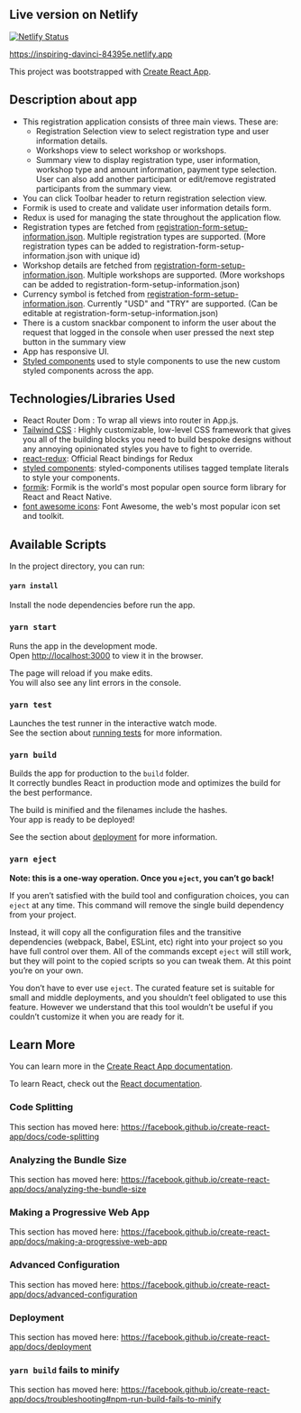 ## Live version on Netlify

[![Netlify Status](https://api.netlify.com/api/v1/badges/8f281a99-8650-4fa8-93f1-1a89c0ed7b6b/deploy-status)](https://app.netlify.com/sites/inspiring-davinci-84395e/deploys)

https://inspiring-davinci-84395e.netlify.app

This project was bootstrapped with [Create React App](https://github.com/facebook/create-react-app).

## Description about app
- This registration application consists of three main views. These are:
    - Registration Selection view to select registration type and user information details.
    - Workshops view to select workshop or workshops.
    - Summary view to display registration type, user information,  workshop type and amount information, payment type selection. User can also add another participant or edit/remove registrated participants from the summary view.
- You can click Toolbar header to return registration selection view.
- Formik is used to create and validate user information details form.
- Redux is used for managing the state throughout the application flow.
- Registration types are fetched from [registration-form-setup-information.json](src/assets/registration-form-setup-information.json). Multiple registration types are supported. (More registration types can be added to registration-form-setup-information.json with unique id)
- Workshop details are fetched from [registration-form-setup-information.json](src/assets/registration-form-setup-information.json). Multiple workshops are supported. (More workshops can be added to registration-form-setup-information.json)
- Currency symbol is fetched from [registration-form-setup-information.json](src/assets/registration-form-setup-information.json). Currently "USD" and "TRY" are supported. (Can be editable at registration-form-setup-information.json)
- There is a custom snackbar component to inform the user about the request that logged in the console when user pressed the next step button in the summary view
- App has responsive UI.
- [Styled components](https://styled-components.com/) used to style components to use the new custom styled components across the app.

## Technologies/Libraries Used

- React Router Dom : To wrap all views into router in App.js.
- [Tailwind CSS](https://tailwindcss.com/) : Highly customizable, low-level CSS framework that gives you all of the building blocks you need to build bespoke designs without any annoying opinionated styles you have to fight to override.
- [react-redux](https://react-redux.js.org/): Official React bindings for Redux
- [styled components](https://styled-components.com/): styled-components utilises tagged template literals to style your components.
- [formik](https://formik.org/): Formik is the world's most popular open source form library for React and React Native.
- [font awesome icons](https://fontawesome.com/): Font Awesome, the web's most popular icon set and toolkit.



## Available Scripts

In the project directory, you can run:

#### `yarn install`

Install the node dependencies before run the app.

### `yarn start`

Runs the app in the development mode.<br />
Open [http://localhost:3000](http://localhost:3000) to view it in the browser.

The page will reload if you make edits.<br />
You will also see any lint errors in the console.

### `yarn test`

Launches the test runner in the interactive watch mode.<br />
See the section about [running tests](https://facebook.github.io/create-react-app/docs/running-tests) for more information.

### `yarn build`

Builds the app for production to the `build` folder.<br />
It correctly bundles React in production mode and optimizes the build for the best performance.

The build is minified and the filenames include the hashes.<br />
Your app is ready to be deployed!

See the section about [deployment](https://facebook.github.io/create-react-app/docs/deployment) for more information.

### `yarn eject`

**Note: this is a one-way operation. Once you `eject`, you can’t go back!**

If you aren’t satisfied with the build tool and configuration choices, you can `eject` at any time. This command will remove the single build dependency from your project.

Instead, it will copy all the configuration files and the transitive dependencies (webpack, Babel, ESLint, etc) right into your project so you have full control over them. All of the commands except `eject` will still work, but they will point to the copied scripts so you can tweak them. At this point you’re on your own.

You don’t have to ever use `eject`. The curated feature set is suitable for small and middle deployments, and you shouldn’t feel obligated to use this feature. However we understand that this tool wouldn’t be useful if you couldn’t customize it when you are ready for it.

## Learn More

You can learn more in the [Create React App documentation](https://facebook.github.io/create-react-app/docs/getting-started).

To learn React, check out the [React documentation](https://reactjs.org/).

### Code Splitting

This section has moved here: https://facebook.github.io/create-react-app/docs/code-splitting

### Analyzing the Bundle Size

This section has moved here: https://facebook.github.io/create-react-app/docs/analyzing-the-bundle-size

### Making a Progressive Web App

This section has moved here: https://facebook.github.io/create-react-app/docs/making-a-progressive-web-app

### Advanced Configuration

This section has moved here: https://facebook.github.io/create-react-app/docs/advanced-configuration

### Deployment

This section has moved here: https://facebook.github.io/create-react-app/docs/deployment

### `yarn build` fails to minify

This section has moved here: https://facebook.github.io/create-react-app/docs/troubleshooting#npm-run-build-fails-to-minify
